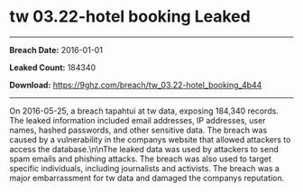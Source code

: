 # tw 03.22-hotel booking Leaked

------------
**Breach Date:** 2016-01-01

**Leaked Count:** 184340

**Download:** https://9ghz.com/breach/tw_03.22-hotel_booking_4b44

------------
On 2016-05-25, a breach tapahtui at tw data, exposing 184,340 records. The leaked information included email addresses, IP addresses, user names, hashed passwords, and other sensitive data. The breach was caused by a vulnerability in the companys website that allowed attackers to access the database.\n\nThe leaked data was used by attackers to send spam emails and phishing attacks. The breach was also used to target specific individuals, including journalists and activists. The breach was a major embarrassment for tw data and damaged the companys reputation.
